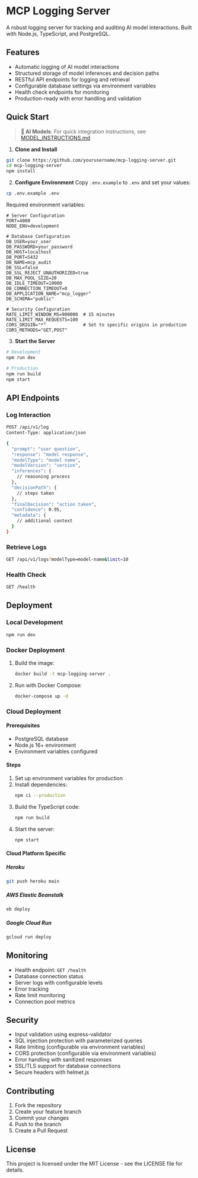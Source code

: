 # MCP Logging Server

A robust logging server for tracking and auditing AI model interactions. Built with Node.js, TypeScript, and PostgreSQL.

## Features

- Automatic logging of AI model interactions
- Structured storage of model inferences and decision paths
- RESTful API endpoints for logging and retrieval
- Configurable database settings via environment variables
- Health check endpoints for monitoring
- Production-ready with error handling and validation

## Quick Start

> **🤖 AI Models**: For quick integration instructions, see [MODEL_INSTRUCTIONS.md](MODEL_INSTRUCTIONS.md)

1. **Clone and Install**
```bash
git clone https://github.com/yourusername/mcp-logging-server.git
cd mcp-logging-server
npm install
```

2. **Configure Environment**
Copy `.env.example` to `.env` and set your values:
```bash
cp .env.example .env
```

Required environment variables:
```
# Server Configuration
PORT=4000
NODE_ENV=development

# Database Configuration
DB_USER=your_user
DB_PASSWORD=your_password
DB_HOST=localhost
DB_PORT=5432
DB_NAME=mcp_audit
DB_SSL=false
DB_SSL_REJECT_UNAUTHORIZED=true
DB_MAX_POOL_SIZE=20
DB_IDLE_TIMEOUT=10000
DB_CONNECTION_TIMEOUT=0
DB_APPLICATION_NAME="mcp_logger"
DB_SCHEMA="public"

# Security Configuration
RATE_LIMIT_WINDOW_MS=900000  # 15 minutes
RATE_LIMIT_MAX_REQUESTS=100
CORS_ORIGIN="*"              # Set to specific origins in production
CORS_METHODS="GET,POST"
```

3. **Start the Server**
```bash
# Development
npm run dev

# Production
npm run build
npm start
```

## API Endpoints

### Log Interaction
```bash
POST /api/v1/log
Content-Type: application/json

{
  "prompt": "user question",
  "response": "model response",
  "modelType": "model name",
  "modelVersion": "version",
  "inferences": {
    // reasoning process
  },
  "decisionPath": {
    // steps taken
  },
  "finalDecision": "action taken",
  "confidence": 0.95,
  "metadata": {
    // additional context
  }
}
```

### Retrieve Logs
```bash
GET /api/v1/logs?modelType=model-name&limit=10
```

### Health Check
```bash
GET /health
```

## Deployment

### Local Development
```bash
npm run dev
```

### Docker Deployment
1. Build the image:
   ```bash
   docker build -t mcp-logging-server .
   ```
2. Run with Docker Compose:
   ```bash
   docker-compose up -d
   ```

### Cloud Deployment

#### Prerequisites
- PostgreSQL database
- Node.js 16+ environment
- Environment variables configured

#### Steps
1. Set up environment variables for production
2. Install dependencies:
   ```bash
   npm ci --production
   ```
3. Build the TypeScript code:
   ```bash
   npm run build
   ```
4. Start the server:
   ```bash
   npm start
   ```

#### Cloud Platform Specific

##### Heroku
```bash
git push heroku main
```

##### AWS Elastic Beanstalk
```bash
eb deploy
```

##### Google Cloud Run
```bash
gcloud run deploy
```

## Monitoring

- Health endpoint: `GET /health`
- Database connection status
- Server logs with configurable levels
- Error tracking
- Rate limit monitoring
- Connection pool metrics

## Security

- Input validation using express-validator
- SQL injection protection with parameterized queries
- Rate limiting (configurable via environment variables)
- CORS protection (configurable via environment variables)
- Error handling with sanitized responses
- SSL/TLS support for database connections
- Secure headers with helmet.js

## Contributing

1. Fork the repository
2. Create your feature branch
3. Commit your changes
4. Push to the branch
5. Create a Pull Request

## License

This project is licensed under the MIT License - see the LICENSE file for details.